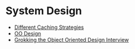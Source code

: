 # System Design
- [Different Caching Strategies](https://iq.opengenus.org/caching-strategies/)
- [OO Design](https://www.oodesign.com/)
- [Grokking the Object Oriented Design Interview](https://github.com/tssovi/grokking-the-object-oriented-design-interview)
